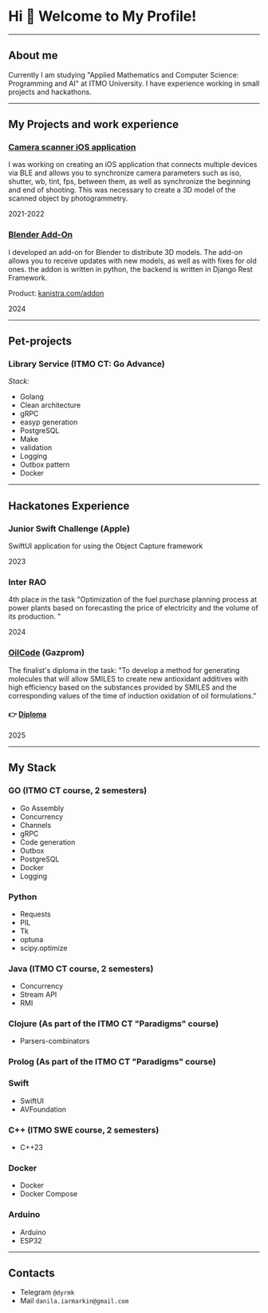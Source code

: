 # Hi 👋 Welcome to My Profile!

---

## About me
Currently I am studying 
"Applied Mathematics and Computer Science: Programming and AI"
at ITMO University. I have experience working in small
projects and hackathons.

---

## My Projects and work experience

### [Camera scanner iOS application](https://github.com/danyarmarkin/camera-scanner)

I was working on creating an iOS application that connects
multiple devices via BLE and allows you to synchronize camera
parameters such as iso, shutter, wb, tint, fps, between them, as
well as synchronize the beginning and end of shooting. This
was necessary to create a 3D model of the scanned object by
photogrammetry.

2021-2022

### [Blender Add-On](https://github.com/danyarmarkin/KanistraAddOn)

I developed an add-on for Blender to distribute 3D models.
The add-on allows you to receive updates with new models, as
well as with fixes for old ones. the addon is written in python,
the backend is written in Django Rest Framework.

Product: [kanistra.com/addon](http://kanistra.com/addon)

2024

---

## Pet-projects

### Library Service (ITMO CT: Go Advance)

*Stack:*
- Golang
- Clean architecture
- gRPC
- easyp generation
- PostgreSQL
- Make
- validation
- Logging
- Outbox pattern
- Docker

---

## Hackatones Experience

### Junior Swift Challenge (Apple)

SwiftUI application for using the Object Capture framework

2023

### Inter RAO

4th place in the task "Optimization of the fuel purchase
planning process at power plants based on forecasting the
price of electricity and the volume of its production.
"

2024

### [OilCode](https://gpn-oilcode.hack.aim.club) (Gazprom)

The finalist's diploma in the task: "To develop a method for generating molecules
that will allow SMILES to create new antioxidant additives with high efficiency
based on the substances provided by SMILES and the corresponding values of the time
of induction oxidation of oil formulations."

#### 👉 [Diploma](imgs/oilcode-diploma.pdf)

2025

---

## My Stack

### GO (ITMO CT course, 2 semesters)

- Go Assembly
- Concurrency
- Channels
- gRPC
- Code generation
- Outbox
- PostgreSQL
- Docker
- Logging

### Python

- Requests
- PIL
- Tk
- optuna
- scipy.optimize

### Java (ITMO CT course, 2 semesters)

- Concurrency
- Stream API
- RMI

### Clojure (As part of the ITMO CT "Paradigms" course)

- Parsers-combinators

### Prolog (As part of the ITMO CT "Paradigms" course)

### Swift

- SwiftUI
- AVFoundation

### C++ (ITMO SWE course, 2 semesters)

- C++23

### Docker

- Docker
- Docker Compose

### Arduino

- Arduino
- ESP32

---

## Contacts

- Telegram `@dyrmk`
- Mail `danila.iarmarkin@gmail.com`